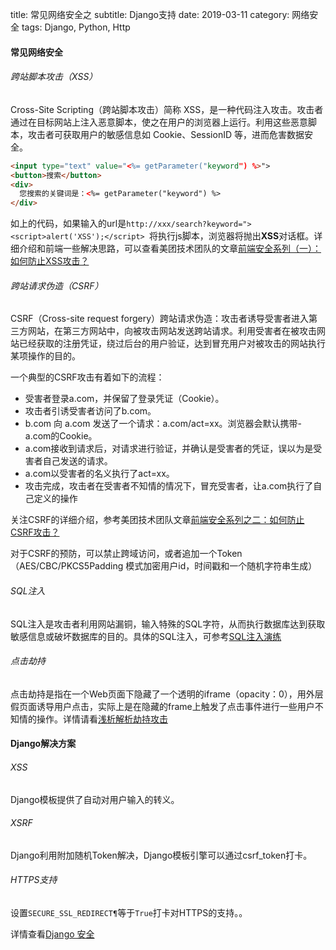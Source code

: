 title: 常见网络安全之
subtitle: Django支持
date: 2019-03-11
category: 网络安全
tags: Django, Python, Http

#### 常见网络安全
###### 跨站脚本攻击（XSS）
Cross-Site Scripting（跨站脚本攻击）简称 XSS，是一种代码注入攻击。攻击者通过在目标网站上注入恶意脚本，使之在用户的浏览器上运行。利用这些恶意脚本，攻击者可获取用户的敏感信息如 Cookie、SessionID 等，进而危害数据安全。

```html
<input type="text" value="<%= getParameter("keyword") %>">
<button>搜索</button>
<div>
  您搜索的关键词是：<%= getParameter("keyword") %>
</div>
```
如上的代码，如果输入的url是`http://xxx/search?keyword="><script>alert('XSS');</script>
`将执行js脚本，浏览器将抛出**XSS**对话框。详细介绍和前端一些解决思路，可以查看美团技术团队的文章[前端安全系列（一）：如何防止XSS攻击？](https://www.cnblogs.com/meituantech/p/9718677.html)

###### 跨站请求伪造（CSRF）
CSRF（Cross-site request forgery）跨站请求伪造：攻击者诱导受害者进入第三方网站，在第三方网站中，向被攻击网站发送跨站请求。利用受害者在被攻击网站已经获取的注册凭证，绕过后台的用户验证，达到冒充用户对被攻击的网站执行某项操作的目的。

一个典型的CSRF攻击有着如下的流程：

- 受害者登录a.com，并保留了登录凭证（Cookie）。
- 攻击者引诱受害者访问了b.com。
- b.com 向 a.com 发送了一个请求：a.com/act=xx。浏览器会默认携带- a.com的Cookie。
- a.com接收到请求后，对请求进行验证，并确认是受害者的凭证，误以为是受害者自己发送的请求。
- a.com以受害者的名义执行了act=xx。
- 攻击完成，攻击者在受害者不知情的情况下，冒充受害者，让a.com执行了自己定义的操作

关注CSRF的详细介绍，参考美团技术团队文章[前端安全系列之二：如何防止CSRF攻击？](https://www.cnblogs.com/meituantech/p/9777222.html)

对于CSRF的预防，可以禁止跨域访问，或者追加一个Token（AES/CBC/PKCS5Padding 模式加密用户id，时间戳和一个随机字符串生成）

###### SQL注入
SQL注入是攻击者利用网站漏铜，输入特殊的SQL字符，从而执行数据库达到获取敏感信息或破坏数据库的目的。具体的SQL注入，可参考[SQL注入演练](https://www.oschina.net/translate/sql-injection-walkthrought)

###### 点击劫持
点击劫持是指在一个Web页面下隐藏了一个透明的iframe（opacity：0），用外层假页面诱导用户点击，实际上是在隐藏的frame上触发了点击事件进行一些用户不知情的操作。详情请看[浅析解析劫持攻击](https://www.freebuf.com/articles/web/67843.html)

#### Django解决方案
###### XSS
Django模板提供了自动对用户输入的转义。

###### XSRF
Django利用附加随机Token解决，Django模板引擎可以通过csrf_token打卡。

###### HTTPS支持
设置`SECURE_SSL_REDIRECT¶`等于`True`打卡对HTTPS的支持。。

详情查看[Django 安全](https://docs.djangoproject.com/en/3.0/topics/security/)

